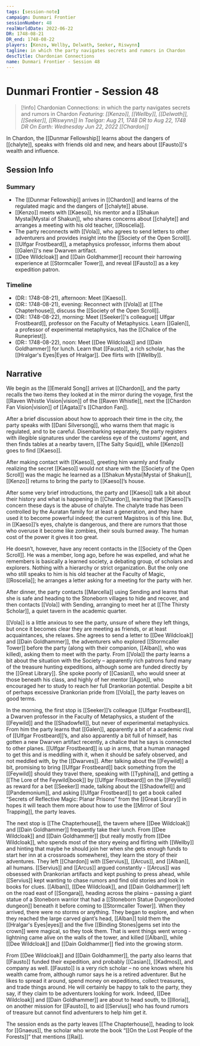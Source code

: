 ```yaml
---
tags: [session-note]
campaign: Dunmari Frontier
sessionNumber: 48
realWorldDate: 2022-06-22
DR: 1748-08-21
DR_end: 1748-08-22
players: [Kenzo, Wellby, Delwath, Seeker, Riswynn]
tagline: in which the party navigates secrets and rumors in Chardon
descTitle: Chardonian Connections
name: Dunmari Frontier - Session 48
---
```

# Dunmari Frontier - Session 48

>[!info] Chardonian Connections: in which the party navigates secrets and rumors in Chardon
> *Featuring: [[Kenzo]], [[Wellby]], [[Delwath]], [[Seeker]], [[Riswynn]]*
> *In Taelgar: Aug 21, 1748 DR to Aug 22, 1748 DR*
> *On Earth: Wednesday Jun 22, 2022*
> *[[Chardon]]*

In Chardon, the [[Dunmar Fellowship]] learns about the dangers of [[chalyte]], speaks with friends old and new, and hears about [[Fausto]]'s wealth and influence. 
## Session Info
### Summary
- The [[Dunmar Fellowship]] arrives in [[Chardon]] and learns of the regulated magic and the dangers of [[chalyte]] abuse.
- [[Kenzo]] meets with [[Kaeso]], his mentor and a [[Shakun Mystai|Mystai of Shakun]], who shares concerns about [[chalyte]] and arranges a meeting with his old teacher, [[Roscelia]].
- The party reconnects with [[Vola]], who agrees to send letters to other adventurers and provides insight into the [[Society of the Open Scroll]].
- [[Ulfgar Frostbeard]], a metaphysics professor, informs them about [[Galen]]'s new Dwarven artifact.
- [[Dee Wildcloak]] and [[Dain Goldhammer]] recount their harrowing experience at [[Stormcaller Tower]], and reveal [[Fausto]] as a key expedition patron.

### Timeline
- (DR:: 1748-08-21), afternoon: Meet [[Kaeso]]. 
- (DR:: 1748-08-21), evening: Reconnect with [[Vola]] at [[The Chapterhouse]], discuss the [[Society of the Open Scroll]]. 
- (DR:: 1748-08-22), morning: Meet [[Seeker]]'s colleague[[ Ulfgar Frostbeard]], professor on the Faculty of Metaphysics. Learn [[Galen]], a professor of experimental metaphysics, has the [[Chalice of the Runepriest]].
- (DR:: 1748-08-22), noon: Meet [[Dee Wildcloak]] and [[Dain Goldhammer]] for lunch. Learn that [[Fausto]], a rich scholar, has the [[Hralgar's Eyes|Eyes of Hralgar]]. Dee flirts with [[Wellby]].


## Narrative
We begin as the [[Emerald Song]] arrives at [[Chardon]], and the party recalls the two items they looked at in the mirror during the voyage, first the [[Raven Whistle Vision|vision]] of the [[Raven Whistle]], next the [[Chardon Fan Vision|vision]] of [[Agata]]'s [[Chardon Fan]]. 

After a brief discussion about how to approach their time in the city, the party speaks with [[Dani Silversong]], who warns them that magic is regulated, and to be careful. Disembarking separately, the party registers with illegible signatures under the careless eye of the customs’ agent, and then finds tables at a nearby tavern, [[The Salty Squid]], while [[Kenzo]] goes to find [[Kaeso]]. 

After making contact with [[Kaeso]], greeting him warmly and finally realizing the secret [[Kaeso]] would not share with the [[Society of the Open Scroll]] was the magic he learned as a [[Shakun Mystai|Mystai of Shakun]], [[Kenzo]] returns to bring the party to [[Kaeso]]’s house. 

After some very brief introductions, the party and [[Kaeso]] talk a bit about their history and what is happening in [[Chardon]], learning that [[Kaeso]]’s concern these days is the abuse of chalyte. The chalyte trade has been controlled by the Auratan family for at least a generation, and they have used it to become powerful indeed; the current Magistros is of this line. But, in [[Kaeso]]’s eyes, chalyte is dangerous, and there are rumors that those who overuse it become like zombies, their souls burned away. The human cost of the power it gives it too great. 

He doesn’t, however, have any recent contacts in the [[Society of the Open Scroll]]. He was a member, long ago, before he was expelled, and what he remembers is basically a learned society, a debating group, of scholars and explorers. Nothing with a hierarchy or strict organization. But the only one who still speaks to him is his old teacher at the Faculty of Magic, [[Roscelia]]; he arranges a letter asking for a meeting for the party with her.

After dinner, the party contacts [[Marcella]] using Sending and learns that she is safe and heading to the Stoneborn villages to hide and recover, and then contacts [[Vola]] with Sending, arranging to meet her at [[The Thirsty Scholar]], a quiet tavern in the academic quarter. 

[[Vola]] is a little anxious to see the party, unsure of where they left things, but once it becomes clear they are meeting as friends, or at least acquaintances, she relaxes. She agrees to send a letter to [[Dee Wildcloak]] and [[Dain Goldhammer]], the adventurers who explored [[Stormcaller Tower]] before the party (along with their companion, [[Alban]], who was killed), asking them to meet with the party. From [[Vola]] the party learns a bit about the situation with the Society – apparently rich patrons fund many of the treasure hunting expeditions, although some are funded directly by the [[Great Library]]. She spoke poorly of [[Casian]], who would sneer at those beneath his class, and highly of her mentor [[Agon]], who encouraged her to study to reach her full Drankorian potential. Despite a bit of perhaps excessive Drankorian pride from [[Vola]], the party leaves on good terms.

In the morning, the first stop is [[Seeker]]’s colleague [[Ulfgar Frostbeard]], a Dwarven professor in the Faculty of Metaphysics, a student of the [[Feywild]] and the [[Shadowfell]], but never of experimental metaphysics. From him the party learns that [[Galen]], apparently a bit of a academic rival of [[Ulfgar Frostbeard]]’s, and also apparently a bit full of himself, has gotten a new Dwarven artifact recently, a chalice that he says is connected to other planes. [[Ulfgar Frostbeard]] is up in arms, that a human managed to get this and is meddling with it, when it should be safely observed, and not meddled with, by the [[Dwarves]]. After talking about the [[Feywild]] a bit, promising to bring [[Ulfgar Frostbeard]] back something from the [[Feywild]] should they travel there, speaking with [[Typhina]], and getting a [[The Lore of the Feywild|book]] by [[Ulfgar Frostbeard]] on the [[Feywild]] as reward for a bet [[Seeker]] made, talking about the [[Shadowfell]] and [[Pandemonium]], and asking [[Ulfgar Frostbeard]] to get a book called “Secrets of Reflective Magic: Planar Prisons” from the [[Great Library]] in hopes it will teach them more about how to use the [[Mirror of Soul Trapping]], the party leaves. 

The next stop is [[The Chapterhouse]], the tavern where [[Dee Wildcloak]] and [[Dain Goldhammer]] frequently take their lunch. From [[Dee Wildcloak]] and [[Dain Goldhammer]] (but really mostly from [[Dee Wildcloak]], who spends most of the story eyeing and flirting with [[Wellby]] and hinting that maybe he should join her when she gets enough funds to start her inn at a crossroads somewhere), they learn the story of their adventures. They left [[Chardon]] with [[Servius]], [[Arcus]], and [[Alban]], all humans. [[Servius]] and [[Arcus]] argued constantly - [[Arcus]] was obsessed with Drankorian artifacts and kept pushing to press ahead, while [[Servius]] kept wanting to chase rumors and find old stories and look in books for clues. [[Alban]], [[Dee Wildcloak]], and [[Dain Goldhammer]] left on the road east of [[Songara]], heading across the plains – passing a giant statue of a Stoneborn warrior that had a [[Stoneborn Statue Dungeon|looted dungeon]] beneath it before coming to [[Stormcaller Tower]]. When they arrived, there were no storms or anything. They began to explore, and when they reached the large carved giant’s head, [[Alban]] told them the [[Hralgar's Eyes|eyes]] and the five [[Binding Stones|gems set into the crown]] were magical, so they took them. That is went things went wrong - lightning came alive on the walls of the tower, and killed [[Alban]], while [[Dee Wildcloak]] and [[Dain Goldhammer]] fled into the growing storm. 

From [[Dee Wildcloak]] and [[Dain Goldhammer]], the party also learns that [[Fausto]] funded their expedition, and probably [[Casian]], [[Kadmos]], and company as well. [[Fausto]] is a very rich scholar – no one knows where his wealth came from, although rumor says he is a retired adventurer. But he likes to spread it around, spend money on expeditions, collect treasures, and trade things around. He will certainly be happy to talk to the party, they say, if they claim to be adventurers looking for work. Indeed, [[Dee Wildcloak]] and [[Dain Goldhammer]] are about to head south, to [[Illoria]], on another mission for [[Fausto]], to aid [[Servius]] who has found rumors of treasure but cannot find adventurers to help him get it. 

The session ends as the party leaves [[The Chapterhouse]], heading to look for [[Gnaeus]], the scholar who wrote the book “[[On the Lost People of the Forests]]” that mentions [[Rai]]. 
